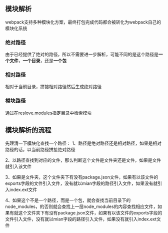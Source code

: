 ## 模块解析

webpack支持多种模块化方案，最终打包完成代码都会被转化为webpack自己的模块化系统

### 绝对路径

由于已经提供了绝对的路径，所以不需要进一步解析，可能不同的是这个路径是**一个文件**，**一个目录**，还是**一个包**

### 相对路径

相对于当前目录，拼接相对路径然后生成绝对路径

### 模块路径

通过在reslove.modules指定目录中检索模块

## 模块解析的流程

先理清一下模块化查找一个路径：
1、路径是绝对路径还是相对路径，如果是相对路径的话，以当前路径拼接绝对路径

2、以路径查找到对应的文件，那么判断这个文件是文件夹还是文件，如果是文件就引入该文件

3、如果是文件夹，这个文件夹下有没有package.json文件，如果有以该文件的exports字段的文件引入文件，没有就以mian字段的路径引入文件，如果没有就引入index.ext文件

4、如果这个不是一个路径，而是一个包，就会查找当前目录下的node_modules，的否则就会查找上一层node_modules的内容查找相应文件，如果有就这个文件夹下有没有package.json文件，如果有以该文件的exports字段的文件引入文件，没有就以mian字段的路径引入文件，如果没有就引入index.ext文件